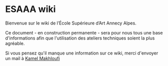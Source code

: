 <!-- TITLE: Index -->
<!-- SUBTITLE: -->

# ESAAA wiki
Bienvenue sur le wiki de l’École Supérieure d’Art Annecy Alpes.

Ce document - en construction permanente - sera pour nous tous une base d'informations afin que l'utilisation des ateliers techniques soient la plus agréable.

Si vous pensez qu'il manque une information sur ce wiki, merci d'envoyer un mail à [Kamel Makhloufi](mailto:fabmanager@esaaa.fr)